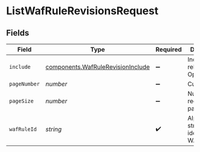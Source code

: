 # ListWafRuleRevisionsRequest


## Fields

| Field                                                                                         | Type                                                                                          | Required                                                                                      | Description                                                                                   | Example                                                                                       |
| --------------------------------------------------------------------------------------------- | --------------------------------------------------------------------------------------------- | --------------------------------------------------------------------------------------------- | --------------------------------------------------------------------------------------------- | --------------------------------------------------------------------------------------------- |
| `include`                                                                                     | [components.WafRuleRevisionInclude](../../../sdk/models/components/wafrulerevisioninclude.md) | :heavy_minus_sign:                                                                            | Include relationships. Optional.                                                              | waf_rule                                                                                      |
| `pageNumber`                                                                                  | *number*                                                                                      | :heavy_minus_sign:                                                                            | Current page.                                                                                 | 1                                                                                             |
| `pageSize`                                                                                    | *number*                                                                                      | :heavy_minus_sign:                                                                            | Number of records per page.                                                                   | 20                                                                                            |
| `wafRuleId`                                                                                   | *string*                                                                                      | :heavy_check_mark:                                                                            | Alphanumeric string identifying a WAF rule.                                                   | 3krg2uUGZzb2W9Euo4moOR                                                                        |